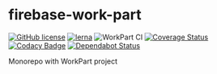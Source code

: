# firebase-work-part

[![GitHub license](https://img.shields.io/github/license/i62navpm/firebaseWorkPart)](https://github.com/i62navpm/firebaseWorkPart/blob/master/LICENSE)
[![lerna](https://img.shields.io/badge/maintained%20with-lerna-cc00ff.svg)](https://lerna.js.org/)
![WorkPart CI](https://github.com/i62navpm/firebaseWorkPart/workflows/WorkPart%20CI/badge.svg?branch=master)
[![Coverage Status](https://coveralls.io/repos/github/i62navpm/firebaseWorkPart/badge.svg?branch=master)](https://coveralls.io/github/i62navpm/firebaseWorkPart?branch=master)
[![Codacy Badge](https://api.codacy.com/project/badge/Grade/cbebb778d22a43e7804ec2e712c05291)](https://app.codacy.com/manual/manuelnavarro1987/firebaseWorkPart?utm_source=github.com&utm_medium=referral&utm_content=i62navpm/firebaseWorkPart&utm_campaign=Badge_Grade_Dashboard)
[![Dependabot Status](https://api.dependabot.com/badges/status?host=github&repo=i62navpm/node-nats)](https://dependabot.com/)

Monorepo with WorkPart project
